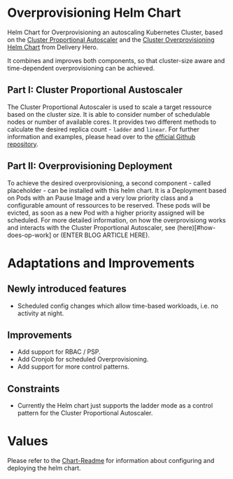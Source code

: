 # Overprovisioning Helm Chart

Helm Chart for Overprovisioning an autoscaling Kubernetes Cluster, based on the [Cluster Proportional Autoscaler](https://github.com/kubernetes-sigs/cluster-proportional-autoscaler) and the [Cluster Overprovisioning Helm Chart](https://github.com/deliveryhero/helm-charts/tree/master/stable/cluster-overprovisioner) from Delivery Hero.

It combines and improves both components, so that cluster-size aware and time-dependent overprovisioning can be achieved.

## Part I: Cluster Proportional Austoscaler
The Cluster Proportional Autoscaler is used to scale a target ressource based on the cluster size. It is able to consider number of schedulable nodes or number of available cores. It provides two different methods to calculate the desired replica count - `ladder` and `linear`. For further information and examples, please head over to the [official Github repository](https://github.com/kubernetes-sigs/cluster-proportional-autoscaler/tree/master/examples).

## Part II: Overprovisioning Deployment
To achieve the desired overprovisioning, a second component - called placeholder - can be installed with this helm chart. It is a Deployment based on Pods with an Pause Image and a very low priority class and a configurable amount of ressources to be reserved. These pods will be evicted, as soon as a new Pod with a higher priority assigned will be scheduled. For more detailed information, on how the overprovisiong works and interacts with the Cluster Proportional Autoscaler, see (here)[#how-does-op-work] or (ENTER BLOG ARTICLE HERE).


# Adaptations and Improvements
## Newly introduced features
* Scheduled config changes which allow time-based workloads, i.e. no activity at night.

## Improvements
* Add support for RBAC / PSP.
* Add Cronjob for scheduled Overprovisioning.
* Add support for more control patterns.

## Constraints
* Currently the Helm chart just supports the ladder mode as a control pattern for the Cluster Proportional Autoscaler.

# Values
Please refer to the [Chart-Readme](charts/cluster-overprovisioner/README.md) for information about configuring and deploying the helm chart.